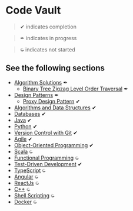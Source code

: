 # Code Vault
> &#10004; indicates completion

> &#10002; indicates in progress

> <img src="static/images/loader.gif" width="10" height="10"/> indicates not started

## See the following sections

- [Algorithm Solutions](./Algorithmic%20Solutions/) &#10002;
    - [Binary Tree Zigzag Level Order Traversal](./Algorithmic%20Solutions/BinaryTreeZigzagLevelOrderTraversal/) &#10002;
- [Design Patterns](./Design%20Patterns/) &#10002;
    - [Proxy Design Pattern](./Design%20Patterns/Proxy%20Design%20Pattern/) &#10004;
- [Algorithms and Data Structures](DSA/) &#10004;
- [Databases](./DB/) &#10004;
- [Java](./Java/) &#10004;
- [Python](./Python/) &#10004;
- [Version Control with Git](./Git/) &#10004;
- [Agile](./Engineeering%20Concepts/agile/) &#10004;
- [Object-Oriented Programming](./Engineeering%20Concepts/OOP/) &#10004;
- [Scala](./Scala/) <img src="static/images/loader.gif" width="10" height="10"/>
- [Functional Programming](./Engineeering%20Concepts/Functional%20Programming/)  <img src="static/images/loader.gif" width="10" height="10"/>
- [Test-Driven Development](./Engineeering%20Concepts/TDD/)  &#10004;
- [TypeScript](./TypeScript/) <img src="static/images/loader.gif" width="10" height="10"/>
- [Angular](./Angular/) <img src="static/images/loader.gif" width="10" height="10"/>
- [ReactJs](./ReactJs/) <img src="static/images/loader.gif" width="10" height="10"/>
- [C++](C++/) <img src="static/images/loader.gif" width="10" height="10"/>
- [Shell Scripting](./Shell%20Scripting/) <img src="static/images/loader.gif" width="10" height="10"/>
- [Docker](./Docker/) <img src="static/images/loader.gif" width="10" height="10"/>
